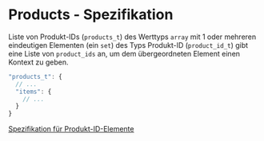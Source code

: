# Products - Spezifikation

Liste von Produkt-IDs (`products_t`) des Werttyps `array` mit 1 oder mehreren eindeutigen Elementen (ein `set`) des Typs Produkt-ID (`product_id_t`) gibt eine Liste von `product_ids` an, um dem übergeordneten Element einen Kontext zu geben.

```javascript
"products_t": {
  // ...
  "items": {
    // ...
  }
}
```

[Spezifikation für Produkt-ID-Elemente](types/product_id-spec.de.md)
